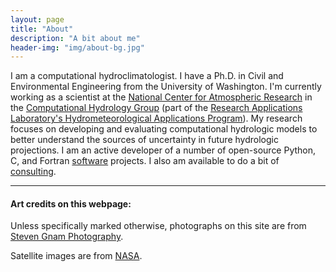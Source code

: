 ```yaml
---
layout: page
title: "About"
description: "A bit about me"
header-img: "img/about-bg.jpg"
---
```


I am a computational hydroclimatologist. I have a Ph.D. in Civil and Environmental Engineering from the University of Washington.  I'm currently working as a scientist at the [National Center for Atmospheric Research](https://ncar.ucar.edu/) in the [Computational Hydrology Group](https://ncar.github.io/hydrology/) (part of the [Research Applications Laboratory's Hydrometeorological Applications Program](https://ral.ucar.edu/hap)). My research focuses on developing and evaluating computational hydrologic models to better understand the sources of uncertainty in future hydrologic projections.  I am an active developer of a number of open-source Python, C, and Fortran [software](/software) projects. I also am available to do a bit of [consulting](/consulting).

-----

#### Art credits on this webpage:

Unless specifically marked otherwise, photographs on this site are from [Steven Gnam Photography](http://www.gnam.photo/).

Satellite images are from [NASA](https://www.nasa.gov/multimedia/imagegallery/iotd.html).
